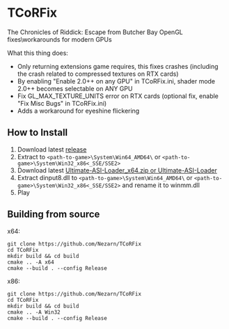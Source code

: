 # TCoRFix
The Chronicles of Riddick: Escape from Butcher Bay OpenGL fixes\workarounds for modern GPUs

What this thing does:
- Only returning extensions game requires, this fixes crashes (including the crash related to compressed textures on RTX cards)
- By enabling "Enable 2.0++ on any GPU" in TCoRFix.ini, shader mode 2.0++ becomes selectable on ANY GPU
- Fix GL_MAX_TEXTURE_UNITS error on RTX cards (optional fix, enable "Fix Misc Bugs" in TCoRFix.ini)
- Adds a workaround for eyeshine flickering

## How to Install
1. Download latest [release](https://github.com/Nezarn/TCoRFix/releases)
2. Extract to ```<path-to-game>\System\Win64_AMD64\``` or ```<path-to-game>\System\Win32_x86<_SSE/SSE2>```
3. Download latest [Ultimate-ASI-Loader_x64.zip or Ultimate-ASI-Loader](https://github.com/ThirteenAG/Ultimate-ASI-Loader/releases)
4. Extract dinput8.dll to ```<path-to-game>\System\Win64_AMD64\``` or ```<path-to-game>\System\Win32_x86<_SSE/SSE2>``` and rename it to winmm.dll
5. Play

## Building from source
x64:
```
git clone https://github.com/Nezarn/TCoRFix
cd TCoRFix
mkdir build && cd build
cmake .. -A x64
cmake --build . --config Release
```
x86:
```
git clone https://github.com/Nezarn/TCoRFix
cd TCoRFix
mkdir build && cd build
cmake .. -A Win32
cmake --build . --config Release
```